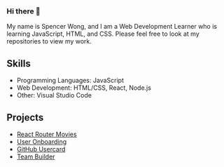 ### Hi there 👋 

My name is Spencer Wong, and I am a Web Development Learner who is learning JavaScript, HTML, and CSS.  Please feel free to look at my repositories to view my work.

## Skills
- Programming Languages: JavaScript
- Web Development: HTML/CSS, React, Node.js
- Other: Visual Studio Code

## Projects
- [React Router Movies](https://github.com/spwong888/React-Router-Movies)
- [User Onboarding](https://github.com/spwong888/User-Onboarding)
- [GitHub Usercard](https://github.com/spwong888/github-usercard)
- [Team Builder](https://github.com/spwong888/team-builder)


<!--
**spwong888/spwong888** is a ✨ _special_ ✨ repository because its `README.md` (this file) appears on your GitHub profile.

Here are some ideas to get you started:

- 🔭 I’m currently working on ...
- 🌱 I’m currently learning ...
- 👯 I’m looking to collaborate on ...
- 🤔 I’m looking for help with ...
- 💬 Ask me about ...
- 📫 How to reach me: ...
- 😄 Pronouns: ...
- ⚡ Fun fact: ...
-->
